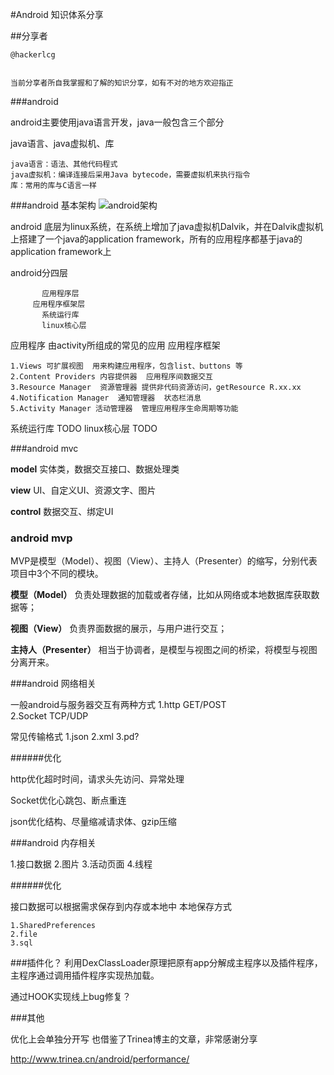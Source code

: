 ﻿#Android 知识体系分享

##分享者

```
@hackerlcg


当前分享者所自我掌握和了解的知识分享，如有不对的地方欢迎指正
```

###android 

android主要使用java语言开发，java一般包含三个部分

java语言、java虚拟机、库

```
java语言：语法、其他代码程式
java虚拟机：编译连接后采用Java bytecode，需要虚拟机来执行指令
库：常用的库与C语言一样
```

###android 基本架构
![android架构](http://images.cnitblog.com/blog/473657/201301/18203746-970e2cbe223e4c1c9ca129e7a2feb6c6.jpg)


android 底层为linux系统，在系统上增加了java虚拟机Dalvik，并在Dalvik虚拟机上搭建了一个java的application framework，所有的应用程序都基于java的application framework上

android分四层

```
       应用程序层
     应用程序框架层
	   系统运行库
       linux核心层

```

应用程序
由activity所组成的常见的应用
应用程序框架

```
1.Views 可扩展视图  用来构建应用程序，包含list、buttons 等
2.Content Providers 内容提供器  应用程序间数据交互
3.Resource Manager  资源管理器 提供非代码资源访问，getResource R.xx.xx
4.Notification Manager  通知管理器  状态栏消息
5.Activity Manager 活动管理器  管理应用程序生命周期等功能
```
系统运行库
TODO
linux核心层
TODO

###android mvc


**model**
实体类，数据交互接口、数据处理类



**view**
UI、自定义UI、资源文字、图片



**control**
数据交互、绑定UI

### android mvp

MVP是模型（Model）、视图（View）、主持人（Presenter）的缩写，分别代表项目中3个不同的模块。

**模型（Model）**
负责处理数据的加载或者存储，比如从网络或本地数据库获取数据等；

**视图（View）**
负责界面数据的展示，与用户进行交互；

**主持人（Presenter）**
相当于协调者，是模型与视图之间的桥梁，将模型与视图分离开来。


###android 网络相关

一般android与服务器交互有两种方式
1.http GET/POST  
2.Socket TCP/UDP

常见传输格式
1.json
2.xml
3.pd?

######优化

http优化超时时间，请求头先访问、异常处理

Socket优化心跳包、断点重连

json优化结构、尽量缩减请求体、gzip压缩

###android 内存相关

1.接口数据
2.图片
3.活动页面
4.线程

######优化

接口数据可以根据需求保存到内存或本地中
本地保存方式
```
1.SharedPreferences
2.file
3.sql
```

###插件化？
利用DexClassLoader原理把原有app分解成主程序以及插件程序，主程序通过调用插件程序实现热加载。

通过HOOK实现线上bug修复？

###其他

优化上会单独分开写
也借鉴了Trinea博主的文章，非常感谢分享

http://www.trinea.cn/android/performance/
